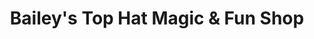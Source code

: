 ---
title: "Bailey's Top Hat Magic & Fun Shop"
url: /tulsa/baileys-top-hat-magic-and-fun-shop/
shop: shop
---